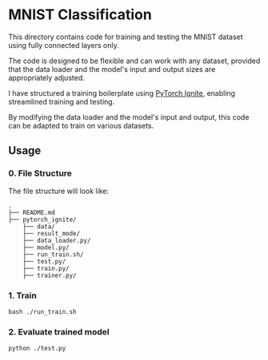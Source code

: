 # MNIST Classification

This directory contains code for training and testing the MNIST dataset using fully connected layers only.

The code is designed to be flexible and can work with any dataset, provided that the data loader and the model's input and output sizes are appropriately adjusted.

I have structured a training boilerplate using [PyTorch Ignite](https://pytorch.org/ignite/index.html), enabling streamlined training and testing.

By modifying the data loader and the model's input and output, this code can be adapted to train on various datasets.


## Usage

### 0. File Structure

The file structure will look like:

```plain
.
├── README.md
├── pytorch_ignite/
    ├── data/
    ├── result_mode/                
    ├── data_loader.py/
    ├── model.py/
    ├── run_train.sh/
    ├── test.py/
    ├── train.py/
    ├── trainer.py/
```



### 1. Train
```
bash ./run_train.sh
```

### 2. Evaluate trained model
```
python ./test.py
```
